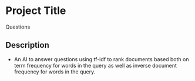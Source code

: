 # Project Title

Questions

## Description

* An AI to answer questions using tf-idf to rank documents based both on term frequency for words in the query as well as inverse document frequency for words in the query.

